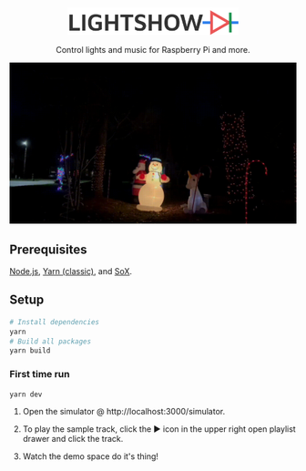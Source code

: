 <p align=center>
    <img src="assets/lightshowd.png" alt="lightshowd" width=300 />
</p>

<p align="center">Control lights and music for Raspberry Pi and more.</p>

![lightshowd](assets/demo.gif)

## Prerequisites

[Node.js](https://nodejs.org/en/), [Yarn (classic)](https://classic.yarnpkg.com/lang/en/), and [SoX](https://github.com/chirlu/sox).

## Setup

```bash
# Install dependencies
yarn
# Build all packages
yarn build
```

### First time run

```bash
yarn dev
```

1. Open the simulator @ http://localhost:3000/simulator.

2. To play the sample track, click the ▶️ icon in the upper right open playlist drawer and click the track.

3. Watch the demo space do it's thing!
